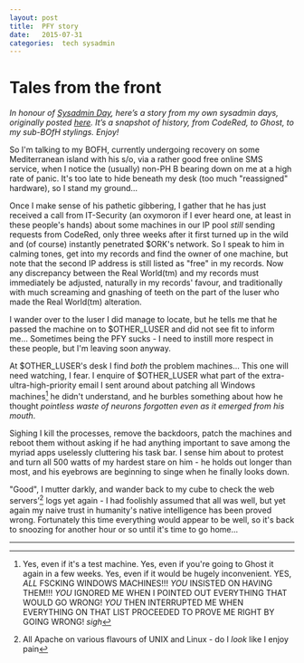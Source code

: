 ```yaml
---
layout: post
title:  PFY story 
date:   2015-07-31 
categories:  tech sysadmin 
---
```


# Tales from the front

*In honour of [Sysadmin Day](http://sysadminday.com/), here’s a story from my own sysadmin days, originally posted [here](http://www.bofhcam.org/pfy/dominic1.txt). It’s a snapshot of history, from CodeRed, to Ghost, to my sub-BOfH stylings. Enjoy!* 

So I'm talking to my BOFH, currently undergoing recovery on some Mediterranean island with his s/o, via a rather good free online SMS service, when I notice the (usually) non-PH B bearing down on me at a high rate of panic. It's too late to hide beneath my desk (too much "reassigned" hardware), so I stand my ground...

Once I make sense of his pathetic gibbering, I gather that he has just received a call from IT-Security (an oxymoron if I ever heard one, at least in these people's hands) about some machines in our IP pool *still* sending requests from CodeRed, only three weeks after it first turned up in the wild and (of course) instantly penetrated $ORK's network. So I speak to him in calming tones, get into my records and find the owner of one machine, but note that the second IP address is still listed as "free" in my records. Now any discrepancy between the Real World(tm) and my records must immediately be adjusted, naturally in my records' favour, and traditionally with much screaming and gnashing of teeth on the part of the luser who made the Real World(tm) alteration.

I wander over to the luser I did manage to locate, but he tells me that he passed the machine on to $OTHER_LUSER and did not see fit to inform me... Sometimes being the PFY sucks - I need to instill more respect in these people, but I'm leaving soon anyway.

At $OTHER_LUSER's desk I find *both* the problem machines... This one will need watching, I fear. I enquire of $OTHER_LUSER what part of the extra-ultra-high-priority email I sent around about patching all Windows machines[^1] he didn't understand, and he burbles something about how he thought *pointless waste of neurons forgotten even as it emerged from his mouth*.

Sighing I kill the processes, remove the backdoors, patch the machines and reboot them without asking if he had anything important to save among the myriad apps uselessly cluttering his task bar. I sense him about to protest and turn all 500 watts of my hardest stare on him - he holds out longer than most, and his eyebrows are beginning to singe when he finally looks down.

"Good", I mutter darkly, and wander back to my cube to check the web servers’[^2] logs yet again - I had foolishly assumed that all was well, but yet again my naive trust in humanity's native intelligence has been proved wrong. Fortunately this time everything would appear to be well, so it's back to snoozing for another hour or so until it's time to go home...

*** 

[^1]: Yes, even if it's a test machine. Yes, even if you're going to Ghost it again in a few weeks. Yes, even if it would be hugely inconvenient. YES, *ALL* FSCKING WINDOWS MACHINES!!! *YOU* INSISTED ON HAVING THEM!!! *YOU* IGNORED ME WHEN I POINTED OUT EVERYTHING THAT WOULD GO WRONG! *YOU* THEN INTERRUPTED ME WHEN EVERYTHING ON THAT LIST PROCEEDED TO PROVE ME RIGHT BY GOING WRONG! *sigh*
[^2]: All Apache on various flavours of UNIX and Linux - do I *look* like I enjoy pain[^3]
[^3]: Someone evidently did - when I arrived there was IIS everywhere. Not any more!